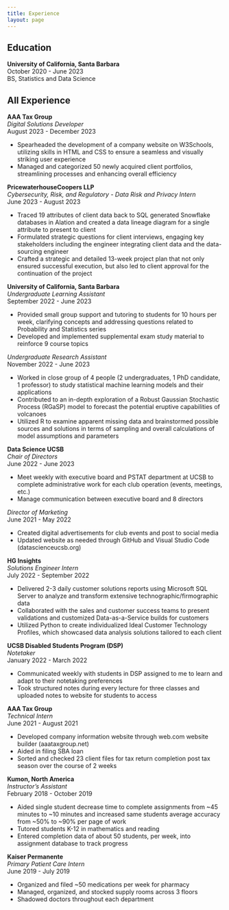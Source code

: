 ```yaml
---
title: Experience
layout: page
---
```

## Education    

**University of California, Santa Barbara**  
October 2020 - June 2023       
BS, Statistics and Data Science  

## All Experience   

**AAA Tax Group**  
*Digital Solutions Developer*  
August 2023 - December 2023  
- Spearheaded the development of a company website on W3Schools, utilizing skills in HTML and CSS to ensure a seamless and visually striking user experience  
- Managed and categorized 50 newly acquired client portfolios, streamlining processes and enhancing overall efficiency  

**PricewaterhouseCoopers LLP**  
*Cybersecurity, Risk, and Regulatory - Data Risk and Privacy Intern*  
June 2023 - August 2023  
- Traced 19 attributes of client data back to SQL generated Snowflake databases in Alation and created a data lineage diagram for a single attribute to present to client  
- Formulated strategic questions for client interviews, engaging key stakeholders including the engineer integrating client data and the data-sourcing engineer  
- Crafted a strategic and detailed 13-week project plan that not only ensured successful execution, but also led to client approval for the continuation of the project  

**University of California, Santa Barbara**  
*Undergraduate Learning Assistant*  
September 2022 - June 2023  
- Provided small group support and tutoring to students for 10 hours per week, clarifying concepts and addressing questions related to Probability and Statistics series  
- Developed and implemented supplemental exam study material to reinforce 9 course topics
  
*Undergraduate Research Assistant*  
November 2022 - June 2023
- Worked in close group of 4 people (2 undergraduates, 1 PhD candidate, 1 professor) to study statistical machine learning models and their applications
- Contributed to an in-depth exploration of a Robust Gaussian Stochastic Process (RGaSP) model to forecast the potential eruptive capabilities of volcanoes  
- Utilized R to examine apparent missing data and brainstormed possible sources and solutions in terms of sampling and overall calculations of model assumptions and parameters

**Data Science UCSB**     
*Chair of Directors*  
June 2022 - June 2023   
- Meet weekly with executive board and PSTAT department at UCSB to complete administrative work for each club operation (events, meetings, etc.)  
- Manage communication between executive board and 8 directors  

*Director of Marketing*  
June 2021 - May 2022  
- Created digital advertisements for club events and post to social media
- Updated website as needed through GitHub and Visual Studio Code (datascienceucsb.org)   

**HG Insights**  
*Solutions Engineer Intern*  
July 2022 - September 2022  
- Delivered 2-3 daily customer solutions reports using Microsoft SQL Server to analyze and transform extensive technographic/firmographic data  
- Collaborated with the sales and customer success teams to present validations and customized Data-as-a-Service builds for customers  
- Utilized Python to create individualized Ideal Customer Technology Profiles, which showcased data analysis solutions tailored to each client   

**UCSB Disabled Students Program (DSP)**  
*Notetaker*  
January 2022 - March 2022  
- Communicated weekly with students in DSP assigned to me to learn and adapt to their notetaking preferences  
- Took structured notes during every lecture for three classes and uploaded notes to website for students to access  

**AAA Tax Group**   
*Technical Intern*    
June 2021 - August 2021    
- Developed company information website through web.com website builder (aaataxgroup.net)
- Aided in filing SBA loan
- Sorted and checked 23 client files for tax return completion post tax season over the course of 2 weeks

**Kumon, North America**  
*Instructor’s Assistant*     
February 2018 - October 2019  
- Aided single student decrease time to complete assignments from ~45 minutes to ~10 minutes and increased same students average accuracy from ~50% to ~90% per page of work
- Tutored students K-12 in mathematics and reading
- Entered completion data of about 50 students, per week, into assignment database to track progress

**Kaiser Permanente**   
*Primary Patient Care Intern*    
June 2019 - July 2019  
- Organized and filed ~50 medications per week for pharmacy
- Managed, organized, and stocked supply rooms across 3 floors
- Shadowed doctors throughout each department

